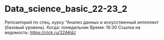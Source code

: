 # Data_science_basic_22-23_2
Репозиторий по спец. курсу "Анализ данных и искусственный интеллект (базовый уровень).  Когда: понедельник  Время: 16:30  Ссылка на ведомость: https://clck.ru/32AKdJ
